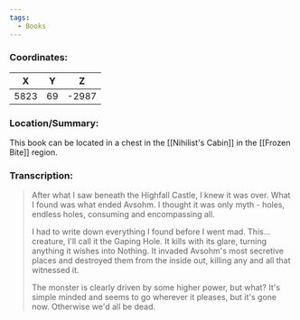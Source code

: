 ```yaml
---
tags:
  - Books
---
```


### Coordinates:
| **X** | **Y**| **Z** |
|:-----:|:----:|:-----:|
|5823  |69   |-2987  |

### Location/Summary:
This book can be located in a chest in the [[Nihilist's Cabin]] in the [[Frozen Bite]] region.

### Transcription:
> After what I saw beneath the Highfall Castle, I knew it was over. What I found was what ended Avsohm. I thought it was only myth - holes, endless holes, consuming and encompassing all.
>
> I had to write down everything I found before I went mad. This... creature, I'll call it the Gaping Hole. It kills with its glare, turning anything it wishes into Nothing. It invaded Avsohm's most secretive places and destroyed them from the inside out, killing any and all that witnessed it.
>
> The monster is clearly driven by some higher power, but what? It's simple minded and seems to go wherever it pleases, but it's gone now. Otherwise we'd all be dead.



